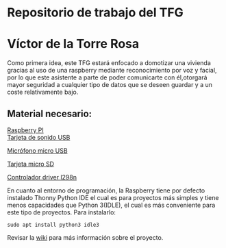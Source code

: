 # Repositorio de trabajo del TFG
# Víctor de la Torre Rosa

Como primera idea, este TFG estará enfocado a domotizar una vivienda
gracias al uso de una raspberry mediante reconocimiento por voz y facial, por lo
que este asistente a parte de poder comunicarte con él,otorgará mayor seguridad 
a cualquier tipo de datos que se deseen guardar y a un coste relativamente bajo.

## Material necesario:

[Raspberry PI](https://www.amazon.es/Raspberry-Pi-Modelo-Placa-Color/dp/B07BFH96M3/ref=sr_1_1_mod_primary_new?__mk_es_ES=%C3%85M%C3%85%C5%BD%C3%95%C3%91&crid=37PD244AWZZT5&keywords=RASPBERRY+PI+3+MODEL+B%2B+-+Placa+de+base&qid=1695047466&s=computers&sbo=RZvfv%2F%2FHxDF%2BO5021pAnSA%3D%3D&sprefix=raspberry+pi+3+model+b+-+placa+de+base%2Ccomputers%2C108&sr=1-1)  
[Tarjeta de sonido USB](https://www.amazon.es/dp/B00DHD8PPE?ref=ppx_yo2ov_dt_b_product_details&th=1)

[Micrófono micro USB](https://www.amazon.es/gp/product/B08BHM9VVW/ref=ox_sc_act_title_1?smid=A19HXCV96LJNAY&psc=1)

[Tarjeta micro SD](https://es.aliexpress.com/item/1005004635543631.html?src=google&src=google&albch=shopping&acnt=439-079-4345&slnk=&plac=&mtctp=&albbt=Google_7_shopping&albagn=888888&isSmbAutoCall=false&needSmbHouyi=false&albcp=18928172568&albag=&trgt=&crea=es1005004635543631&netw=x&device=c&albpg=&albpd=es1005004635543631&gclid=CjwKCAjwjaWoBhAmEiwAXz8DBYf6haE6xSgjybUdS7EWzRFEFk05sSMhARAr1vwOo0HNLKLyF9iLgBoCo6UQAvD_BwE&gclsrc=aw.ds&aff_fcid=3aec91ffbc8a497c9827789aa2d28dc9-1695144512619-01772-UneMJZVf&aff_fsk=UneMJZVf&aff_platform=aaf&sk=UneMJZVf&aff_trace_key=3aec91ffbc8a497c9827789aa2d28dc9-1695144512619-01772-UneMJZVf&terminal_id=30f772f43aff415480e751d9893a0371&afSmartRedirect=y)

[Controlador driver l298n](https://www.amazon.es/OcioDual-Controlador-Motores-Driver-Stepper/dp/B07YNR5KWP/ref=asc_df_B07YNR5KWP/?tag=googshopes-21&linkCode=df0&hvadid=699788246605&hvpos=&hvnetw=g&hvrand=7518927531183041364&hvpone=&hvptwo=&hvqmt=&hvdev=c&hvdvcmdl=&hvlocint=&hvlocphy=1005492&hvtargid=pla-1875528526707&psc=1&mcid=18ec99e215033d9bab88ec609c0d53ed&gad_source=1)

En cuanto al entorno de programación, la Raspberry tiene por defecto 
instalado Thonny Python IDE el cual es para proyectos más simples y tiene menos
capacidades que Python 3(IDLE), el cual es más conveniente para este tipo de 
proyectos. Para instalarlo:

```
sudo apt install python3 idle3
``` 

Revisar la [wiki](https://github.com/RoboticsURJC/tfg-vdelatorre/wiki) para más información sobre el proyecto.
